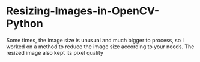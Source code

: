 # Resizing-Images-in-OpenCV-Python
Some times, the image size is unusual and much bigger to process, so I worked on a method to reduce the image size according to your needs. The resized image also kept its pixel quality
